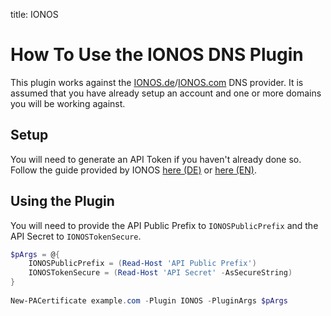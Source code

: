 title: IONOS

# How To Use the IONOS DNS Plugin

This plugin works against the [IONOS.de](https://www.ionos.de/)/[IONOS.com](https://www.ionos.com/) DNS provider. It is assumed that you have already setup an account and one or more domains you will be working against.

## Setup

You will need to generate an API Token if you haven't already done so. Follow the guide provided by IONOS [here (DE)](https://developer.hosting.ionos.de/docs/getstarted) or [here (EN)](https://developer.hosting.ionos.com/docs/getstarted).

## Using the Plugin

You will need to provide the API Public Prefix to `IONOSPublicPrefix` and
the API Secret to `IONOSTokenSecure`.

```powershell
$pArgs = @{
	IONOSPublicPrefix = (Read-Host 'API Public Prefix')
	IONOSTokenSecure = (Read-Host 'API Secret' -AsSecureString)
}
	
New-PACertificate example.com -Plugin IONOS -PluginArgs $pArgs
```

